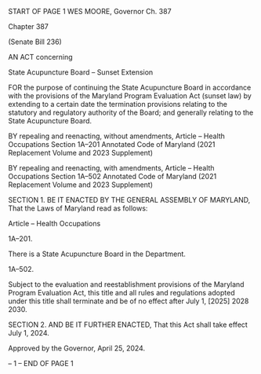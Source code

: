 START OF PAGE 1
WES MOORE, Governor Ch. 387

Chapter 387

(Senate Bill 236)

AN ACT concerning

State Acupuncture Board – Sunset Extension

FOR the purpose of continuing the State Acupuncture Board in accordance with the
provisions of the Maryland Program Evaluation Act (sunset law) by extending to a
certain date the termination provisions relating to the statutory and regulatory
authority of the Board; and generally relating to the State Acupuncture Board.

BY repealing and reenacting, without amendments,
Article – Health Occupations
Section 1A–201
Annotated Code of Maryland
(2021 Replacement Volume and 2023 Supplement)

BY repealing and reenacting, with amendments,
Article – Health Occupations
Section 1A–502
Annotated Code of Maryland
(2021 Replacement Volume and 2023 Supplement)

SECTION 1. BE IT ENACTED BY THE GENERAL ASSEMBLY OF MARYLAND,
That the Laws of Maryland read as follows:

Article – Health Occupations

1A–201.

There is a State Acupuncture Board in the Department.

1A–502.

Subject to the evaluation and reestablishment provisions of the Maryland Program
Evaluation Act, this title and all rules and regulations adopted under this title shall
terminate and be of no effect after July 1, [2025] 2028 2030.

SECTION 2. AND BE IT FURTHER ENACTED, That this Act shall take effect July
1, 2024.

Approved by the Governor, April 25, 2024.

– 1 –
END OF PAGE 1